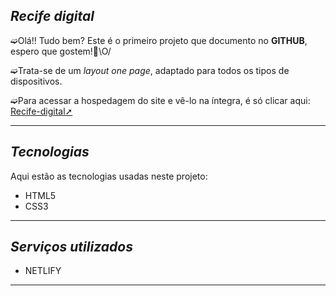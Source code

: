 ## _Recife digital_
➫Olá!! Tudo bem? Este é o primeiro projeto que documento no **GITHUB**, espero que gostem!🤩\O/

➫Trata-se de um _layout one page_, adaptado para todos os tipos de dispositivos.

➫Para acessar a hospedagem do site e vê-lo na íntegra, é só clicar aqui: [Recife-digital➚](https://recife-digital.netlify.app/)

***
## _Tecnologias_ 

Aqui estão as tecnologias usadas neste projeto:

* HTML5
* CSS3
***
## _Serviços utilizados_
* NETLIFY
***






 
